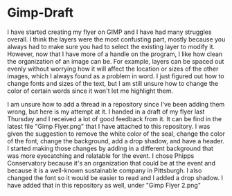 # Gimp-Draft
I have started creating my flyer on GIMP and I have had many struggles overall. I think the layers were the most confusting part, mostly because you always had to make sure you had to select the existing layer to modify it. 
However, now that I have more of a handle on the program, I like how clean the organization of an image can be. For example, layers can be spaced out evenly without worrying how it will affect the location or sizes of the other images, which I always found as a problem in word.
I just figured out how to change fonts and sizes of the text, but I am still unsure how to change the color of certain words since it won't let me highlight them.

I am unsure how to add a thread in a repository since I've been adding them wrong, but here is my attempt at it.
I handed in a draft of my flyer last Thursday and I received a lot of good feedback from it. It can be find in the latest file "Gimp Flyer.png" that I have attached to this repository.
I was given the suggestion to remove the white color of the seal, change the color of the font, change the background, add a drop shadow, and have a header.
I started making those changes by adding in a different background that was more eyecatching and relatable for the event. I chose Phipps Conservatory because it's an organization that could be at the event and because it is a well-known sustainable company in Pittsburgh.
I also changed the font so it would be easier to read and I added a drop shadow. I have added that in this repository as well, under "Gimp Flyer 2.png"
